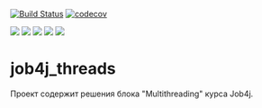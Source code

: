 [![Build Status](https://app.travis-ci.com/stanovov/job4j_threads.svg?branch=master)](https://app.travis-ci.com/stanovov/job4j_threads)
[![codecov](https://codecov.io/gh/stanovov/job4j_threads/branch/master/graph/badge.svg?token=EJRG7N2B3X)](https://codecov.io/gh/stanovov/job4j_threads)

![](https://img.shields.io/badge/Maven-=_3-red)
![](https://img.shields.io/badge/Java-=_14-orange)
![](https://img.shields.io/badge/JUnit-=_4-yellowgreen)
![](https://img.shields.io/badge/JaCoCo-c75a28)
![](https://img.shields.io/badge/Checkstyle-lightgrey)

# job4j_threads

Проект содержит решения блока "Multithreading" курса Job4j.